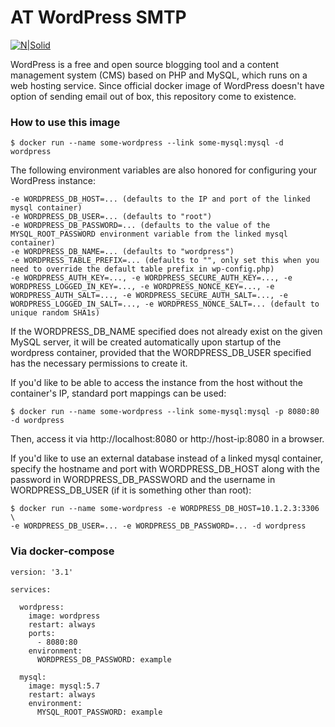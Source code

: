 # AT WordPress SMTP

[![N|Solid](https://s.w.org/about/images/logos/wordpress-logo-hoz-rgb.png)](https://wordpress.org)

WordPress is a free and open source blogging tool and a content management system (CMS) based on PHP and MySQL, which runs on a web hosting service. Since official docker image of WordPress doesn't have option of sending email out of box, this repository come to existence.

### How to use this image

    $ docker run --name some-wordpress --link some-mysql:mysql -d wordpress

The following environment variables are also honored for configuring your WordPress instance:

    -e WORDPRESS_DB_HOST=... (defaults to the IP and port of the linked mysql container)
    -e WORDPRESS_DB_USER=... (defaults to "root")
    -e WORDPRESS_DB_PASSWORD=... (defaults to the value of the MYSQL_ROOT_PASSWORD environment variable from the linked mysql container)
    -e WORDPRESS_DB_NAME=... (defaults to "wordpress")
    -e WORDPRESS_TABLE_PREFIX=... (defaults to "", only set this when you need to override the default table prefix in wp-config.php)
    -e WORDPRESS_AUTH_KEY=..., -e WORDPRESS_SECURE_AUTH_KEY=..., -e WORDPRESS_LOGGED_IN_KEY=..., -e WORDPRESS_NONCE_KEY=..., -e WORDPRESS_AUTH_SALT=..., -e WORDPRESS_SECURE_AUTH_SALT=..., -e WORDPRESS_LOGGED_IN_SALT=..., -e WORDPRESS_NONCE_SALT=... (default to unique random SHA1s)

If the WORDPRESS_DB_NAME specified does not already exist on the given MySQL server, it will be created automatically upon startup of the wordpress container, provided that the WORDPRESS_DB_USER specified has the necessary permissions to create it.

If you'd like to be able to access the instance from the host without the container's IP, standard port mappings can be used:

    $ docker run --name some-wordpress --link some-mysql:mysql -p 8080:80 -d wordpress

Then, access it via http://localhost:8080 or http://host-ip:8080 in a browser.

If you'd like to use an external database instead of a linked mysql container, specify the hostname and port with WORDPRESS_DB_HOST along with the password in WORDPRESS_DB_PASSWORD and the username in WORDPRESS_DB_USER (if it is something other than root):

    $ docker run --name some-wordpress -e WORDPRESS_DB_HOST=10.1.2.3:3306 \
    -e WORDPRESS_DB_USER=... -e WORDPRESS_DB_PASSWORD=... -d wordpress

### Via docker-compose



    version: '3.1'
    
    services:
    
      wordpress:
        image: wordpress
        restart: always
        ports:
          - 8080:80
        environment:
          WORDPRESS_DB_PASSWORD: example
    
      mysql:
        image: mysql:5.7
        restart: always
        environment:
          MYSQL_ROOT_PASSWORD: example
    









